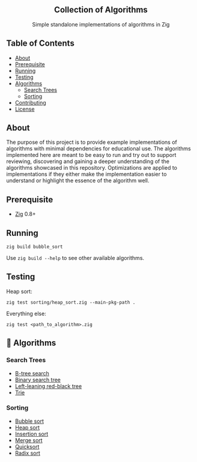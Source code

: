 <h2 align="center">Collection of Algorithms</h2>

<p align="center">Simple standalone implementations of algorithms in Zig</p>

## Table of Contents

- [About](#about)
- [Prerequisite](#prerequisite)
- [Running](#running)
- [Testing](#testing)
- [Algorithms](#algorithms)
  - [Search Trees](#search_trees)
  - [Sorting](#sorting)
- [Contributing](CONTRIBUTING.md)
- [License](LICENSE)

## About <a name = "about"></a>

The purpose of this project is to provide example implementations of algorithms with minimal dependencies for educational use. The algorithms implemented here are meant to be easy to run and try out to support reviewing, discovering and gaining a deeper understanding of the algorithms showcased in this repository. Optimizations are applied to implementations if they either make the implementation easier to understand or highlight the essence of the algorithm well.

## Prerequisite <a name = "prerequisite"></a>

- [Zig](https://ziglang.org/download/) 0.8+

## Running <a name = "running"></a>

```console
zig build bubble_sort
```

Use `zig build --help` to see other available algorithms.

## Testing <a name = "testing"></a>

Heap sort:

```console
zig test sorting/heap_sort.zig --main-pkg-path .
```

Everything else:

```console
zig test <path_to_algorithm>.zig
```

## :hammer: Algorithms <a name = "algorithms"></a>

### Search Trees <a name = "search_trees">

- [B-tree search](search_trees/b_tree_search.zig)
- [Binary search tree](search_trees/binary_search_tree.zig)
- [Left-leaning red-black tree](search_trees/llrb.zig)
- [Trie](search_trees/trie.zig)

### Sorting <a name = "sorting"></a>

- [Bubble sort](sorting/bubble_sort.zig)
- [Heap sort](sorting/heap_sort.zig)
- [Insertion sort](sorting/insertion_sort.zig)
- [Merge sort](sorting/merge_sort.zig)
- [Quicksort](sorting/quicksort.zig)
- [Radix sort](sorting/radix_sort.zig)
